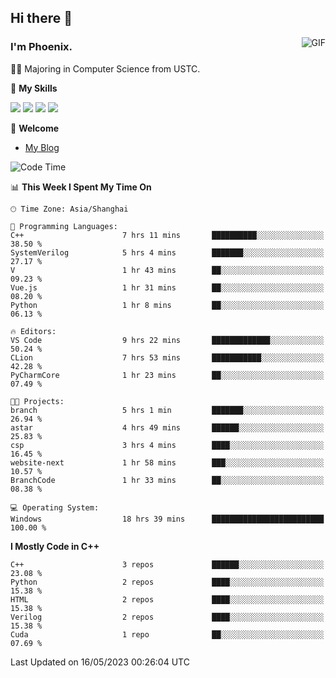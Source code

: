 ## Hi there 👋
<img align="right" alt="GIF" src="https://raw.githubusercontent.com/JoeyBling/JoeyBling/master/pic/pusheencode.gif" />

### I'm Phoenix.

👨‍🎓 Majoring in Computer Science from USTC.

🌟 **My Skills**

![](https://img.shields.io/badge/-Python-3e74a2?style=flat-square&logo=Python&logoColor=fff)
![](https://img.shields.io/badge/-C++-9f62a5?style=flat&logo=cplusplus&logoColor=white)
![](https://img.shields.io/badge/-Linux-185886?style=flat-square&logo=Linux&logoColor=fff)
![](https://img.shields.io/badge/-Rust-ff4136?style=flat-square&logo=Rust&logoColor=fff)

💬 **Welcome**

- [My Blog](https://ysy-phoenix.github.io/)

<!--START_SECTION:waka-->
![Code Time](http://img.shields.io/badge/Code%20Time-159%20hrs%2041%20mins-blue)

📊 **This Week I Spent My Time On** 

```text
🕑︎ Time Zone: Asia/Shanghai

💬 Programming Languages: 
C++                      7 hrs 11 mins       ██████████░░░░░░░░░░░░░░░   38.50 % 
SystemVerilog            5 hrs 4 mins        ███████░░░░░░░░░░░░░░░░░░   27.17 % 
V                        1 hr 43 mins        ██░░░░░░░░░░░░░░░░░░░░░░░   09.23 % 
Vue.js                   1 hr 31 mins        ██░░░░░░░░░░░░░░░░░░░░░░░   08.20 % 
Python                   1 hr 8 mins         ██░░░░░░░░░░░░░░░░░░░░░░░   06.13 % 

🔥 Editors: 
VS Code                  9 hrs 22 mins       █████████████░░░░░░░░░░░░   50.24 % 
CLion                    7 hrs 53 mins       ███████████░░░░░░░░░░░░░░   42.28 % 
PyCharmCore              1 hr 23 mins        ██░░░░░░░░░░░░░░░░░░░░░░░   07.49 % 

🐱‍💻 Projects: 
branch                   5 hrs 1 min         ███████░░░░░░░░░░░░░░░░░░   26.94 % 
astar                    4 hrs 49 mins       ██████░░░░░░░░░░░░░░░░░░░   25.83 % 
csp                      3 hrs 4 mins        ████░░░░░░░░░░░░░░░░░░░░░   16.45 % 
website-next             1 hr 58 mins        ███░░░░░░░░░░░░░░░░░░░░░░   10.57 % 
BranchCode               1 hr 33 mins        ██░░░░░░░░░░░░░░░░░░░░░░░   08.38 % 

💻 Operating System: 
Windows                  18 hrs 39 mins      █████████████████████████   100.00 % 
```

**I Mostly Code in C++** 

```text
C++                      3 repos             ██████░░░░░░░░░░░░░░░░░░░   23.08 % 
Python                   2 repos             ████░░░░░░░░░░░░░░░░░░░░░   15.38 % 
HTML                     2 repos             ████░░░░░░░░░░░░░░░░░░░░░   15.38 % 
Verilog                  2 repos             ████░░░░░░░░░░░░░░░░░░░░░   15.38 % 
Cuda                     1 repo              ██░░░░░░░░░░░░░░░░░░░░░░░   07.69 % 
```




 Last Updated on 16/05/2023 00:26:04 UTC
<!--END_SECTION:waka-->

<!--
**ysy-phoenix/ysy-phoenix** is a ✨ _special_ ✨ repository because its `README.md` (this file) appears on your GitHub profile.

Here are some ideas to get you started:

- 🔭 I’m currently working on ...
- 🌱 I’m currently learning ...
- 👯 I’m looking to collaborate on ...
- 🤔 I’m looking for help with ...
- 💬 Ask me about ...
- 📫 How to reach me: ...
- 😄 Pronouns: ...
- ⚡ Fun fact: ...
-->
